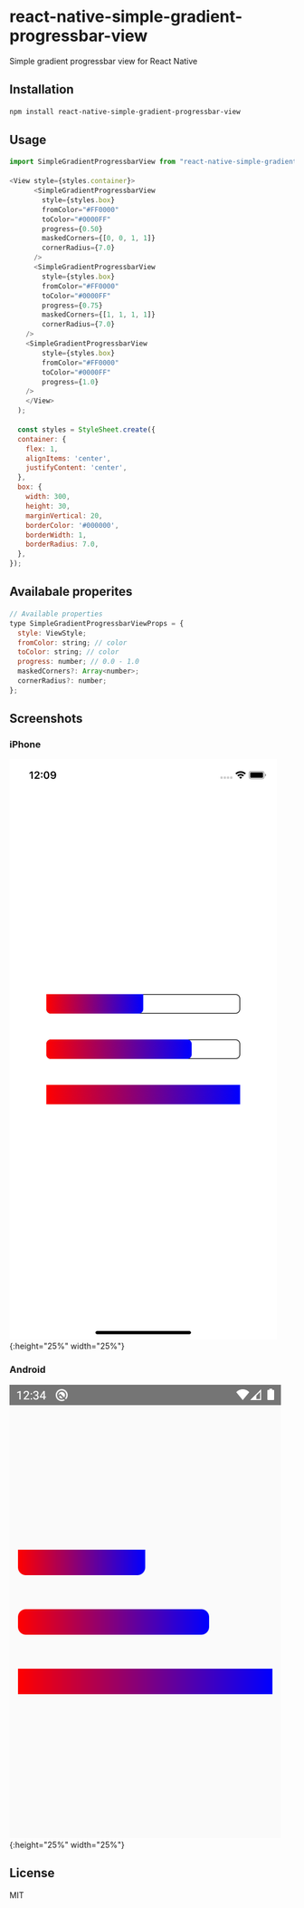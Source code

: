 # react-native-simple-gradient-progressbar-view

Simple gradient progressbar view for React Native

## Installation

```sh
npm install react-native-simple-gradient-progressbar-view
```

## Usage

```js
import SimpleGradientProgressbarView from "react-native-simple-gradient-progressbar-view";

<View style={styles.container}>
      <SimpleGradientProgressbarView
        style={styles.box} 
        fromColor="#FF0000"
        toColor="#0000FF"
        progress={0.50}
        maskedCorners={[0, 0, 1, 1]}
        cornerRadius={7.0} 
      />
      <SimpleGradientProgressbarView
        style={styles.box} 
        fromColor="#FF0000"
        toColor="#0000FF"
        progress={0.75}
        maskedCorners={[1, 1, 1, 1]}
        cornerRadius={7.0} 
    />
    <SimpleGradientProgressbarView
        style={styles.box} 
        fromColor="#FF0000"
        toColor="#0000FF"
        progress={1.0}
    />
    </View>
  );

  const styles = StyleSheet.create({
  container: {
    flex: 1,
    alignItems: 'center',
    justifyContent: 'center',
  },
  box: {
    width: 300,
    height: 30,
    marginVertical: 20,
    borderColor: '#000000',
    borderWidth: 1,
    borderRadius: 7.0,
  },
});

```

## Availabale properites

```js
// Available properties
type SimpleGradientProgressbarViewProps = {
  style: ViewStyle;
  fromColor: string; // color 
  toColor: string; // color
  progress: number; // 0.0 - 1.0
  maskedCorners?: Array<number>; 
  cornerRadius?: number;
};
```

## Screenshots

### iPhone
![iPhone](/screenshots/iphone.png){:height="25%" width="25%"}

### Android
![Android](/screenshots/android.png){:height="25%" width="25%"}

## License

MIT
